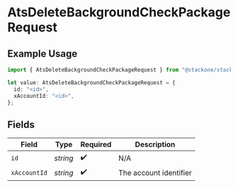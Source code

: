 # AtsDeleteBackgroundCheckPackageRequest

## Example Usage

```typescript
import { AtsDeleteBackgroundCheckPackageRequest } from "@stackone/stackone-client-ts/sdk/models/operations";

let value: AtsDeleteBackgroundCheckPackageRequest = {
  id: "<id>",
  xAccountId: "<id>",
};
```

## Fields

| Field                  | Type                   | Required               | Description            |
| ---------------------- | ---------------------- | ---------------------- | ---------------------- |
| `id`                   | *string*               | :heavy_check_mark:     | N/A                    |
| `xAccountId`           | *string*               | :heavy_check_mark:     | The account identifier |